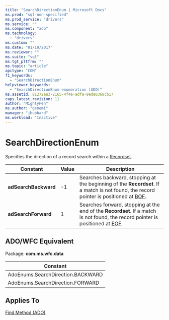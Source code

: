 ```yaml
---
title: "SearchDirectionEnum | Microsoft Docs"
ms.prod: "sql-non-specified"
ms.prod_service: "drivers"
ms.service: ""
ms.component: "ado"
ms.technology:
  - "drivers"
ms.custom: ""
ms.date: "01/19/2017"
ms.reviewer: ""
ms.suite: "sql"
ms.tgt_pltfrm: ""
ms.topic: "article"
apitype: "COM"
f1_keywords: 
  - "SearchDirectionEnum"
helpviewer_keywords: 
  - "SearchDirectionEnum enumeration [ADO]"
ms.assetid: 81272ae3-2165-4f4e-adfe-9ede0368cb17
caps.latest.revision: 11
author: "MightyPen"
ms.author: "genemi"
manager: "jhubbard"
ms.workload: "Inactive"
---
```

# SearchDirectionEnum
Specifies the direction of a record search within a [Recordset](../../../ado/reference/ado-api/recordset-object-ado.md).  
  
|Constant|Value|Description|  
|--------------|-----------|-----------------|  
|**adSearchBackward**|-1|Searches backward, stopping at the beginning of the **Recordset**. If a match is not found, the record pointer is positioned at [BOF](../../../ado/reference/ado-api/bof-eof-properties-ado.md).|  
|**adSearchForward**|1|Searches forward, stopping at the end of the **Recordset**. If a match is not found, the record pointer is positioned at [EOF](../../../ado/reference/ado-api/bof-eof-properties-ado.md).|  
  
## ADO/WFC Equivalent  
 Package: **com.ms.wfc.data**  
  
|Constant|  
|--------------|  
|AdoEnums.SearchDirection.BACKWARD|  
|AdoEnums.SearchDirection.FORWARD|  
  
## Applies To  
 [Find Method (ADO)](../../../ado/reference/ado-api/find-method-ado.md)
